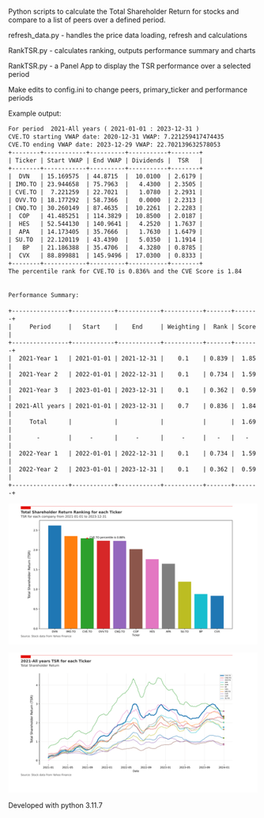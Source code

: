 Python scripts to calculate the Total Shareholder Return for stocks and compare to 
a list of peers over a defined period.

refresh_data.py - handles the price data loading, refresh and calculations

RankTSR.py - calculates ranking, outputs performance summary and charts 

RankTSR.py - a Panel App to display the TSR performance over a selected period

Make edits to config.ini to change peers, primary_ticker and performance periods

Example output:

    For period  2021-All years ( 2021-01-01 : 2023-12-31 )
    CVE.TO starting VWAP date: 2020-12-31 VWAP: 7.221259417474435
    CVE.TO ending VWAP date: 2023-12-29 VWAP: 22.702139632578053
    +--------+------------+----------+-----------+--------+
    | Ticker | Start VWAP | End VWAP | Dividends |  TSR   |
    +--------+------------+----------+-----------+--------+
    |  DVN   | 15.169575  | 44.8715  |  10.0100  | 2.6179 |
    | IMO.TO | 23.944658  | 75.7963  |   4.4300  | 2.3505 |
    | CVE.TO |  7.221259  | 22.7021  |   1.0780  | 2.2931 |
    | OVV.TO | 18.177292  | 58.7366  |   0.0000  | 2.2313 |
    | CNQ.TO | 30.260149  | 87.4635  |  10.2261  | 2.2283 |
    |  COP   | 41.485251  | 114.3829 |  10.8500  | 2.0187 |
    |  HES   | 52.544130  | 140.9641 |   4.2520  | 1.7637 |
    |  APA   | 14.173405  | 35.7666  |   1.7630  | 1.6479 |
    | SU.TO  | 22.120119  | 43.4390  |   5.0350  | 1.1914 |
    |   BP   | 21.186388  | 35.4706  |   4.3280  | 0.8785 |
    |  CVX   | 88.899881  | 145.9496 |  17.0300  | 0.8333 |
    +--------+------------+----------+-----------+--------+
    The percentile rank for CVE.TO is 0.836% and the CVE Score is 1.84 


    Performance Summary:

    +----------------+------------+------------+-----------+-------+-------+
    |     Period     |   Start    |    End     | Weighting |  Rank | Score |
    +----------------+------------+------------+-----------+-------+-------+
    |  2021-Year 1   | 2021-01-01 | 2021-12-31 |    0.1    | 0.839 |  1.85 |
    |  2021-Year 2   | 2022-01-01 | 2022-12-31 |    0.1    | 0.734 |  1.59 |
    |  2021-Year 3   | 2023-01-01 | 2023-12-31 |    0.1    | 0.362 |  0.59 |
    | 2021-All years | 2021-01-01 | 2023-12-31 |    0.7    | 0.836 |  1.84 |
    |     Total      |            |            |           |       |  1.69 |
    |       -        |     -      |     -      |     -     |   -   |   -   |
    |  2022-Year 1   | 2022-01-01 | 2022-12-31 |    0.1    | 0.734 |  1.59 |
    |  2022-Year 2   | 2023-01-01 | 2023-12-31 |    0.1    | 0.362 |  0.59 |
    +----------------+------------+------------+-----------+-------+-------+

![example ranking chart](https://raw.githubusercontent.com/mrd0n/RankTSR/main/charts/tsr_chart_2021-All%20years.png "2021-2023 example")

![example daily TSR chart](https://github.com/mrd0n/RankTSR/blob/main/charts/tsr_timeline_2021-All%20years.png?raw=true "2021-2023 example")


Developed with python 3.11.7